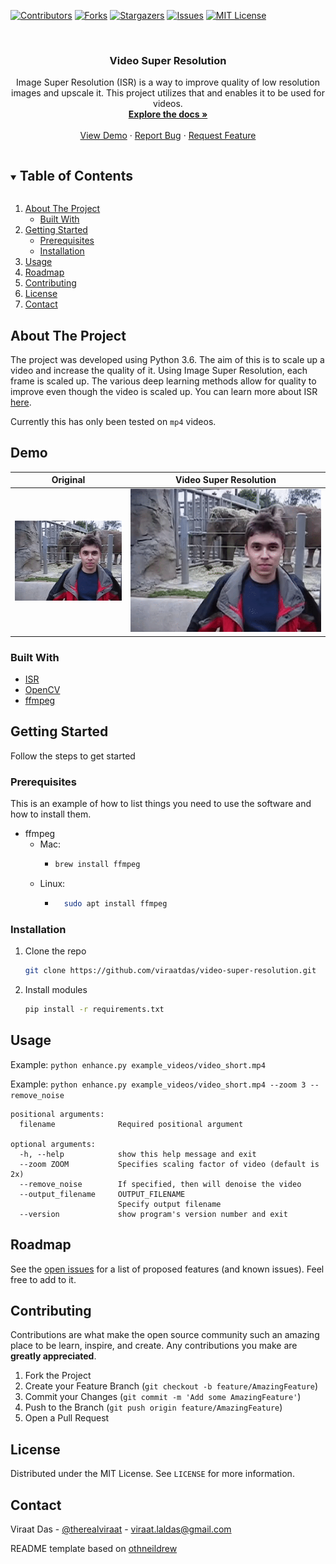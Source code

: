 [![Contributors][contributors-shield]][contributors-url]
[![Forks][forks-shield]][forks-url]
[![Stargazers][stars-shield]][stars-url]
[![Issues][issues-shield]][issues-url]
[![MIT License][license-shield]][license-url]



<!-- PROJECT LOGO -->
<br />
<p align="center">
  <a href="https://github.com/viraatdas/video-super-resolution">
  </a>
  <h3 align="center">Video Super Resolution</h3>
  <p align="center">
    Image Super Resolution (ISR) is a way to improve quality of low resolution images and upscale it. This project utilizes that and enables it to be used for videos. 
    <br />
    <a href="https://github.com/viraatdas/video-super-resolution"><strong>Explore the docs »</strong></a>
    <br />
    <br />
    <a href="https://github.com/viraatdas/video-super-resolution#demo">View Demo</a>
    ·
    <a href="https://github.com/viraatdas/video-super-resolution/issues">Report Bug</a>
    ·
    <a href="https://github.com/viraatdas/video-super-resolution/issues">Request Feature</a>
  </p>
</p>



<!-- TABLE OF CONTENTS -->
<details open="open">
  <summary><h2 style="display: inline-block">Table of Contents</h2></summary>
  <ol>
    <li>
      <a href="#about-the-project">About The Project</a>
      <ul>
        <li><a href="#built-with">Built With</a></li>
      </ul>
    </li>
    <li>
      <a href="#getting-started">Getting Started</a>
      <ul>
        <li><a href="#prerequisites">Prerequisites</a></li>
        <li><a href="#installation">Installation</a></li>
      </ul>
    </li>
    <li><a href="#usage">Usage</a></li>
    <li><a href="#roadmap">Roadmap</a></li>
    <li><a href="#contributing">Contributing</a></li>
    <li><a href="#license">License</a></li>
    <li><a href="#contact">Contact</a></li>
  
  </ol>
</details>



<!-- ABOUT THE PROJECT -->
## About The Project

The project was developed using Python 3.6. The aim of this is to scale up a video and increase the quality of it. Using Image Super Resolution, each frame is scaled up. The various deep learning methods allow for quality to improve even though the video is scaled up. You can learn more about ISR [here](https://github.com/idealo/image-super-resolution).

Currently this has only been tested on `mp4` videos.

## Demo
Original                   |  Video Super Resolution
:-------------------------:|:-------------------------:
![](assets/scaled_down.gif)  |  ![](assets/scaled_up.gif)

### Built With

* [ISR](https://github.com/idealo/image-super-resolution)
* [OpenCV](https://github.com/opencv/opencv)
* [ffmpeg](https://ffmpeg.org/ffmpeg.html)



<!-- GETTING STARTED -->
## Getting Started

Follow the steps to get started 


### Prerequisites

This is an example of how to list things you need to use the software and how to install them.
* ffmpeg 
  - Mac: 
    - ```sh
      brew install ffmpeg
      ```
  - Linux: 
    - ```sh
        sudo apt install ffmpeg
        ```

### Installation

1. Clone the repo
   ```sh
   git clone https://github.com/viraatdas/video-super-resolution.git
   ```
2. Install modules
   ```sh
   pip install -r requirements.txt
   ```



<!-- USAGE EXAMPLES -->
## Usage
Example: `python enhance.py example_videos/video_short.mp4`

Example: `python enhance.py example_videos/video_short.mp4 --zoom 3 --remove_noise` 

```
positional arguments:
  filename              Required positional argument

optional arguments:
  -h, --help            show this help message and exit
  --zoom ZOOM           Specifies scaling factor of video (default is 2x)
  --remove_noise        If specified, then will denoise the video
  --output_filename     OUTPUT_FILENAME
                        Specify output filename
  --version             show program's version number and exit
```


<!-- ROADMAP -->
## Roadmap

See the [open issues](https://github.com/viraatdas/video-super-resolution/issues) for a list of proposed features (and known issues). Feel free to add to it. 



<!-- CONTRIBUTING -->
## Contributing

Contributions are what make the open source community such an amazing place to be learn, inspire, and create. Any contributions you make are **greatly appreciated**.

1. Fork the Project
2. Create your Feature Branch (`git checkout -b feature/AmazingFeature`)
3. Commit your Changes (`git commit -m 'Add some AmazingFeature'`)
4. Push to the Branch (`git push origin feature/AmazingFeature`)
5. Open a Pull Request



<!-- LICENSE -->
## License

Distributed under the MIT License. See `LICENSE` for more information.



<!-- CONTACT -->
## Contact

Viraat Das - [@therealviraat](https://twitter.com/therealviraat) - viraat.laldas@gmail.com

README template based on [othneildrew](https://github.com/othneildrew/Best-README-Template)


<!-- MARKDOWN LINKS & IMAGES -->
<!-- https://www.markdownguide.org/basic-syntax/#reference-style-links -->
[contributors-shield]: https://img.shields.io/github/contributors/viraatdas/video-super-resolution.svg?style=for-the-badge
[contributors-url]: https://github.com/viraatdas/video-super-resolution/graphs/contributors
[forks-shield]: https://img.shields.io/github/forks/viraatdas/video-super-resolution.svg?style=for-the-badge
[forks-url]: https://github.com/viraatdas/video-super-resolution/network/members
[stars-shield]: https://img.shields.io/github/stars/viraatdas/video-super-resolution.svg?style=for-the-badge
[stars-url]: https://github.com/viraatdas/video-super-resolution/stargazers
[issues-shield]: https://img.shields.io/github/issues/viraatdas/video-super-resolution.svg?style=for-the-badge
[issues-url]: https://github.com/viraatdas/video-super-resolution/issues
[license-shield]: https://img.shields.io/github/license/viraatdas/video-super-resolution.svg?style=for-the-badge
[license-url]: https://github.com/viraatdas/video-super-resolution/blob/master/LICENSE.txt
[linkedin-shield]: https://img.shields.io/badge/-LinkedIn-black.svg?style=for-the-badge&logo=linkedin&colorB=555
[linkedin-url]: https://linkedin.com/in/viraatdas

